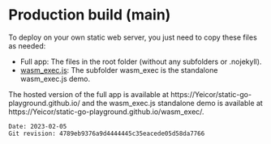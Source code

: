 # Production build (main)

To deploy on your own static web server, you just need to copy these files as needed:

- Full app: The files in the root folder (without any subfolders or .nojekyll).
- [wasm_exec.js](wasm_exec/wasm_exec.js): The subfolder wasm_exec is the standalone wasm_exec.js demo.

The hosted version of the full app is available at https://Yeicor/static-go-playground.github.io/ and the 
wasm_exec.js standalone demo is available at https://Yeicor/static-go-playground.github.io/wasm_exec/.

```
Date: 2023-02-05
Git revision: 4789eb9376a9d4444445c35eacede05d58da7766
```
